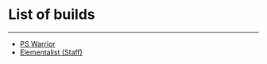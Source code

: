 # List of builds

----------

- [PS Warrior](https://hittingray.github.io/tts-build-tips/War.html)
- [Elementalist (Staff)](https://hittingray.github.io/tts-build-tips/Ele_Staff.html)
